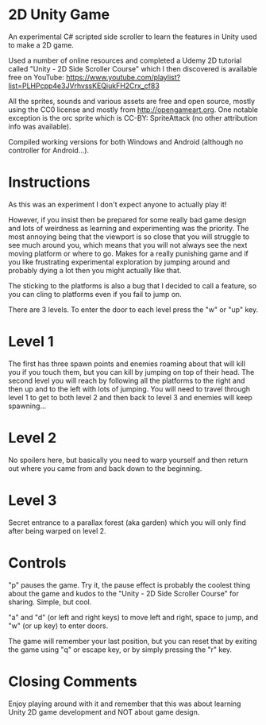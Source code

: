 2D Unity Game
=============

An experimental C# scripted side scroller to learn the features in Unity used to make a 2D game.

Used a number of online resources and completed a Udemy 2D tutorial called "Unity - 2D Side Scroller Course" which I then discovered is available free on YouTube: https://www.youtube.com/playlist?list=PLHPcpp4e3JVrhvssKEQiukFH2Crx_cf83

All the sprites, sounds and various assets are free and open source, mostly using the CC0 license and mostly from http://opengameart.org. One notable exception is the orc sprite which is CC-BY: SpriteAttack (no other attribution info was available).

Compiled working versions for both Windows and Android (although no controller for Android...).

# Instructions

As this was an experiment I don't expect anyone to actually play it!

However, if you insist then be prepared for some really bad game design and lots of weirdness as learning and experimenting was the priority. The most annoying being that the viewport is so close that you will struggle to see much around you, which means that you will not always see the next moving platform or where to go. Makes for a really punishing game and if you like frustrating experimental exploration by jumping around and probably dying a lot then you might actually like that.

The sticking to the platforms is also a bug that I decided to call a feature, so you can cling to platforms even if you fail to jump on.

There are 3 levels. To enter the door to each level press the "w" or "up" key. 


# Level 1

The first has three spawn points and enemies roaming about that will kill you if you touch them, but you can kill by jumping on top of their head. The second level you will reach by following all the platforms to the right and then up and to the left with lots of jumping. You will need to travel through level 1 to get to both level 2 and then back to level 3 and enemies will keep spawning...

# Level 2

No spoilers here, but basically you need to warp yourself and then return out where you came from and back down to the beginning.

# Level 3

Secret entrance to a parallax forest (aka garden) which you will only find after being warped on level 2.

# Controls

"p" pauses the game. Try it, the pause effect is probably the coolest thing about the game and kudos to the "Unity - 2D Side Scroller Course" for sharing. Simple, but cool.

"a" and "d" (or left and right keys) to move left and right, space to jump, and "w" (or up key) to enter doors.

The game will remember your last position, but you can reset that by exiting the game using "q" or escape key, or by simply pressing the "r" key.

# Closing Comments

Enjoy playing around with it and remember that this was about learning Unity 2D game development and NOT about game design.


